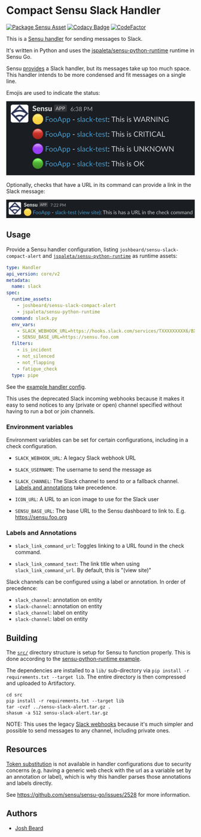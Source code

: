 # Compact Sensu Slack Handler

[![Package Sensu Asset](https://github.com/joshbeard/sensu-slack-compact-alert/actions/workflows/build.yml/badge.svg)](https://github.com/joshbeard/sensu-slack-compact-alert/actions/workflows/build.yml)
[![Codacy Badge](https://app.codacy.com/project/badge/Grade/d9a7e0288838460096f3f9794dc5a06b)](https://www.codacy.com/gh/joshbeard/sensu-slack-compact-alert/dashboard?utm_source=github.com&amp;utm_medium=referral&amp;utm_content=joshbeard/sensu-slack-compact-alert&amp;utm_campaign=Badge_Grade)
[![CodeFactor](https://www.codefactor.io/repository/github/joshbeard/sensu-slack-compact-alert/badge)](https://www.codefactor.io/repository/github/joshbeard/sensu-slack-compact-alert)

This is a [Sensu handler](https://docs.sensu.io/sensu-go/latest/observability-pipeline/observe-process/handlers/) for sending messages to Slack.

It's written in Python and uses the [jspaleta/sensu-python-runtime](https://bonsai.sensu.io/assets/jspaleta/sensu-python-runtime) runtime in Sensu Go.

Sensu [provides](https://bonsai.sensu.io/assets/sensu/sensu-slack-handler) a Slack handler, but its messages take up too much space. This handler intends to be more condensed and fit messages on a single line.

Emojis are used to indicate the status:

![Screenshot showing Slack output](https://raw.githubusercontent.com/joshbeard/sensu-slack-compact-alert/master/docs/screenshot1.png)

Optionally, checks that have a URL in its command can provide a link in the
Slack message:

![Screenshot showing link to url in check command](https://raw.githubusercontent.com/joshbeard/sensu-slack-compact-alert/master/docs/screenshot2.png)

## Usage

Provide a Sensu handler configuration, listing `joshbeard/sensu-slack-compact-alert` and [`jspaleta/sensu-python-runtime`](https://bonsai.sensu.io/assets/jspaleta/sensu-python-runtime) as runtime assets:

```yaml
type: Handler
api_version: core/v2
metadata:
  name: slack
spec:
  runtime_assets:
    - joshbeard/sensu-slack-compact-alert
    - jspaleta/sensu-python-runtime
  command: slack.py
  env_vars:
    - SLACK_WEBHOOK_URL=https://hooks.slack.com/services/TXXXXXXXXX6/BXXXXXXXE/PXXXXXXXXXXXXXXXXXXXXXZH
    - SENSU_BASE_URL=https://sensu.foo.com
  filters:
    - is_incident
    - not_silenced
    - not_flapping
    - fatigue_check
  type: pipe
```

See the [example handler config](https://github.com/joshbeard/sensu-slack-compact-alert/tree/master/example/handler-slack.yml).

This uses the deprecated Slack incoming webhooks because it makes it easy to
send notices to any (private or open) channel specified without having to run a
bot or join channels.

### Environment variables

Environment variables can be set for certain configurations, including in a check configuration.

* `SLACK_WEBHOOK_URL`: A legacy Slack webhook URL

* `SLACK_USERNAME`: The username to send the message as

* `SLACK_CHANNEL`:  The Slack channel to send to or a fallback channel.
  [Labels and annotations](#labels-and-annotations) take precedence.

* `ICON_URL`: A URL to an icon image to use for the Slack user

* `SENSU_BASE_URL`:  The base URL to the Sensu dashboard to link to. E.g.
  https://sensu.foo.org

### Labels and Annotations

* `slack_link_command_url`: Toggles linking to a URL found in the check command.

* `slack_link_command_text`: The link title when using `slack_link_command_url`. By default,
  this is "(view site)"

Slack channels can be configured using a label or annotation.  In order of precedence:

* `slack_channel`: annotation on entity
* `slack-channel`: annotation on entity
* `slack_channel`: label on entity
* `slack-channel`: label on entity

## Building

The [`src/`](src) directory structure is setup for Sensu to function properly. This is done according to the [sensu-python-runtime example](https://github.com/jspaleta/sensu-python-runtime).

The dependencies are installed to a `lib/` sub-directory via `pip install -r requirements.txt --target lib`. The entire directory is then compressed and uploaded to Artifactory.

```shell
cd src
pip install -r requirements.txt --target lib
tar -cvzf ../sensu-slack-alert.tar.gz .
shasum -a 512 sensu-slack-alert.tar.gz
```

NOTE: This uses the legacy [Slack webhooks](https://api.slack.com/legacy/custom-integrations)
because it's much simpler and possible to send messages to any channel, including private ones.

## Resources

[Token substitution](https://docs.sensu.io/sensu-go/latest/observability-pipeline/observe-schedule/checks/#check-token-substitution) is not available in handler configurations due to security concerns (e.g. having a generic web check with the url as
a variable set by an annotation or label), which is why this handler parses those annotations and labels directly.

See <https://github.com/sensu/sensu-go/issues/2528> for more information.

## Authors

* [Josh Beard](https://joshbeard.me)
